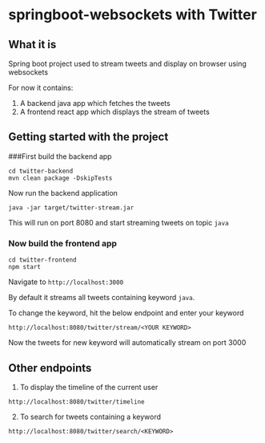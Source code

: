# springboot-websockets with Twitter

## What it is

Spring boot project used to stream tweets and display on browser using websockets

For now it contains:

1. A backend java app which fetches the tweets
2. A frontend react app which displays the stream of tweets

## Getting started with the project

###First build the backend app

```
cd twitter-backend
mvn clean package -DskipTests
```

Now run the backend application

```
java -jar target/twitter-stream.jar
```

This will run on port 8080 and start streaming tweets on topic `java`

### Now build the frontend app

```
cd twitter-frontend
npm start
```

Navigate to `http://localhost:3000`

By default it streams all tweets containing keyword `java`.

To change the keyword, hit the below endpoint and enter your keyword

```
http://localhost:8080/twitter/stream/<YOUR KEYWORD>
```

Now the tweets for new keyword will automatically stream on port 3000


## Other endpoints

1. To display the timeline of the current user
```
http://localhost:8080/twitter/timeline
```

2. To search for tweets containing a keyword
```
http://localhost:8080/twitter/search/<KEYWORD>
```

